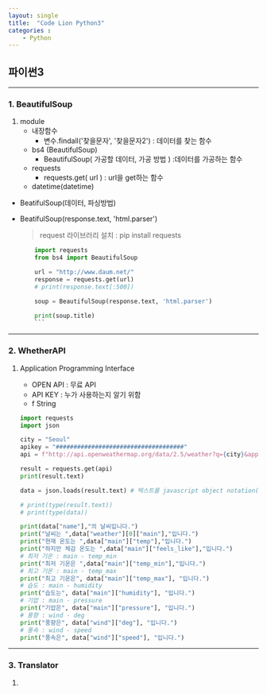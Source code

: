 ```yaml
---
layout: single
title:  "Code Lion Python3"
categories : 
    - Python
---
```


## 파이썬3

---

### 1. BeautifulSoup

 1. module
    * 내장함수
      * 변수.findall('찾을문자', '찾을문자2') : 데이터를 찾는 함수
    * bs4 (BeautifulSoup)
      * BeautifulSoup( 가공할 데이터, 가공 방법 ) :데이터를 가공하는 함수
    * requests
      * requests.get( url ) : url을 get하는 함수
    * datetime(datetime)



 * BeatifulSoup(데이터, 파싱방법)

 * BeatifulSoup(response.text, 'html.parser') 
    > request 라이브러리 설치 : pip install requests

    ```python
        import requests
        from bs4 import BeautifulSoup

        url = "http://www.daum.net/"
        response = requests.get(url)
        # print(response.text[:500])

        soup = BeautifulSoup(response.text, 'html.parser')

        print(soup.title)
        ```

---

### 2. WhetherAPI

 1. Application Programming Interface
    * OPEN API : 무료 API
    * API KEY : 누가 사용하는지 알기 위함 
    * f String

    ```python
    import requests
    import json

    city = "Seoul"
    apikey = "####################################"
    api = f"http://api.openweathermap.org/data/2.5/weather?q={city}&appid={apikey}"

    result = requests.get(api)
    print(result.text)

    data = json.loads(result.text) # 텍스트를 javascript object notation(키:밸류)로 변경

    # print(type(result.text))
    # print(type(data))

    print(data["name"],"의 날씨입니다.")
    print("날씨는 ",data["weather"][0]["main"],"입니다.")
    print("현재 온도는 ",data["main"]["temp"],"입니다.")
    print("하지만 체감 온도는 ",data["main"]["feels_like"],"입니다.")
    # 최저 기온 : main - temp_min
    print("최저 기온은 ",data["main"]["temp_min"],"입니다.")
    # 최고 기온 : main - temp_max
    print("최고 기온은", data["main"]["temp_max"], "입니다.")
    # 습도 : main - humidity
    print("습도는", data["main"]["humidity"], "입니다.")
    # 기압 : main - pressure
    print("기압은", data["main"]["pressure"], "입니다.")
    # 풍향 : wind - deg
    print("풍향은", data["wind"]["deg"], "입니다.")
    # 풍속 : wind - speed
    print("풍속은", data["wind"]["speed"], "입니다.")
    ```

---

### 3. Translator

  1. 